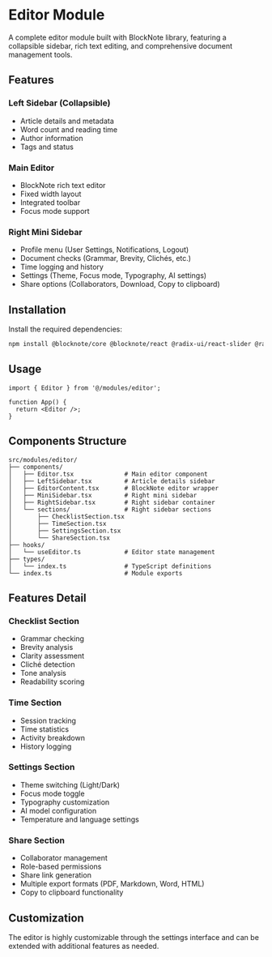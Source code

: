 # Editor Module

A complete editor module built with BlockNote library, featuring a collapsible sidebar, rich text editing, and comprehensive document management tools.

## Features

### Left Sidebar (Collapsible)
- Article details and metadata
- Word count and reading time
- Author information
- Tags and status

### Main Editor
- BlockNote rich text editor
- Fixed width layout
- Integrated toolbar
- Focus mode support

### Right Mini Sidebar
- Profile menu (User Settings, Notifications, Logout)
- Document checks (Grammar, Brevity, Clichés, etc.)
- Time logging and history
- Settings (Theme, Focus mode, Typography, AI settings)
- Share options (Collaborators, Download, Copy to clipboard)

## Installation

Install the required dependencies:

```bash
npm install @blocknote/core @blocknote/react @radix-ui/react-slider @radix-ui/react-progress @radix-ui/react-switch
```

## Usage

```tsx
import { Editor } from '@/modules/editor';

function App() {
  return <Editor />;
}
```

## Components Structure

```
src/modules/editor/
├── components/
│   ├── Editor.tsx              # Main editor component
│   ├── LeftSidebar.tsx         # Article details sidebar
│   ├── EditorContent.tsx       # BlockNote editor wrapper
│   ├── MiniSidebar.tsx         # Right mini sidebar
│   ├── RightSidebar.tsx        # Right sidebar container
│   └── sections/               # Right sidebar sections
│       ├── ChecklistSection.tsx
│       ├── TimeSection.tsx
│       ├── SettingsSection.tsx
│       └── ShareSection.tsx
├── hooks/
│   └── useEditor.ts            # Editor state management
├── types/
│   └── index.ts                # TypeScript definitions
└── index.ts                    # Module exports
```

## Features Detail

### Checklist Section
- Grammar checking
- Brevity analysis
- Clarity assessment
- Cliché detection
- Tone analysis
- Readability scoring

### Time Section
- Session tracking
- Time statistics
- Activity breakdown
- History logging

### Settings Section
- Theme switching (Light/Dark)
- Focus mode toggle
- Typography customization
- AI model configuration
- Temperature and language settings

### Share Section
- Collaborator management
- Role-based permissions
- Share link generation
- Multiple export formats (PDF, Markdown, Word, HTML)
- Copy to clipboard functionality

## Customization

The editor is highly customizable through the settings interface and can be extended with additional features as needed.